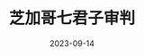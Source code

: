 ---
layout: page
title: 芝加哥七君子审判
description: >
  题材的价值大于内容的价值。电影本身比起《辩护人》差了太多。
category: 电影
img: assets/img/movie/2023/zhi_jia_ge_qi_jun_zi_shen_pan.webp
star: 4
date: 2023-09-14
---